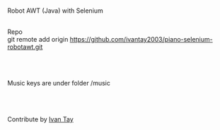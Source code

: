 <br>

Robot AWT (Java) with Selenium <br><br>

Repo <br>
git remote add origin https://github.com/ivantay2003/piano-selenium-robotawt.git

<br><br><br>
Music keys are under folder /music


<br><br><br>
Contribute by [Ivan Tay](http://linkedin.com/in/ivantay)
